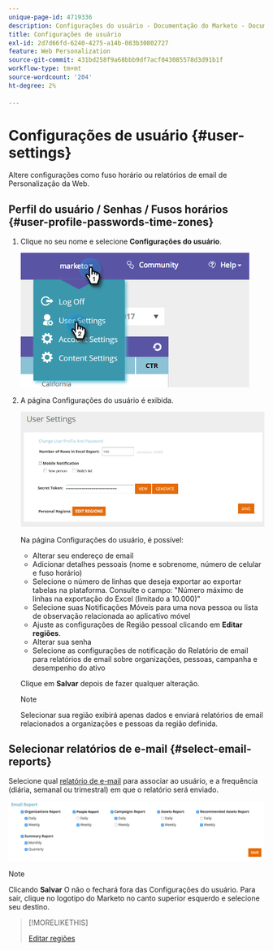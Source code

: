 ```yaml
---
unique-page-id: 4719336
description: Configurações do usuário - Documentação do Marketo - Documentação do produto
title: Configurações de usuário
exl-id: 2d7d66fd-6240-4275-a14b-083b30802727
feature: Web Personalization
source-git-commit: 431bd258f9a68bbb9df7acf043085578d3d91b1f
workflow-type: tm+mt
source-wordcount: '204'
ht-degree: 2%

---
```


# Configurações de usuário {#user-settings}

Altere configurações como fuso horário ou relatórios de email de Personalização da Web.

## Perfil do usuário / Senhas / Fusos horários {#user-profile-passwords-time-zones}

1. Clique no seu nome e selecione **Configurações do usuário**.

   ![](assets/one.png)

1. A página Configurações do usuário é exibida.

   ![](assets/two.png)

   Na página Configurações do usuário, é possível:

   * Alterar seu endereço de email
   * Adicionar detalhes pessoais (nome e sobrenome, número de celular e fuso horário)
   * Selecione o número de linhas que deseja exportar ao exportar tabelas na plataforma. Consulte o campo: &quot;Número máximo de linhas na exportação do Excel (limitado a 10.000)&quot;
   * Selecione suas Notificações Móveis para uma nova pessoa ou lista de observação relacionada ao aplicativo móvel
   * Ajuste as configurações de Região pessoal clicando em **Editar regiões**.
   * Alterar sua senha
   * Selecione as configurações de notificação do Relatório de email para relatórios de email sobre organizações, pessoas, campanha e desempenho do ativo

   Clique em **Salvar** depois de fazer qualquer alteração.

   >[!NOTE]
   >
   >Selecionar sua região exibirá apenas dados e enviará relatórios de email relacionados a organizações e pessoas da região definida.

## Selecionar relatórios de e-mail {#select-email-reports}

Selecione qual [relatório de e-mail](/help/marketo/product-docs/web-personalization/reporting-for-web-personalization/email-reports.md) para associar ao usuário, e a frequência (diária, semanal ou trimestral) em que o relatório será enviado.

![](assets/three.png)

>[!NOTE]
>
>Clicando **Salvar** O não o fechará fora das Configurações do usuário. Para sair, clique no logotipo do Marketo no canto superior esquerdo e selecione seu destino.

>[!MORELIKETHIS]
>
>[Editar regiões](/help/marketo/product-docs/web-personalization/getting-started/edit-regions.md)
